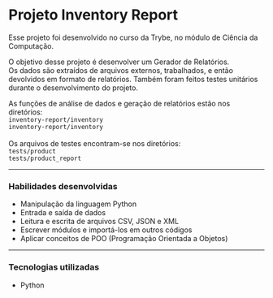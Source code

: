 # Projeto Inventory Report
  Esse projeto foi desenvolvido no curso da Trybe, no módulo de Ciência da Computação.

  O objetivo desse projeto é desenvolver um Gerador de Relatórios.<br>
  Os dados são extraídos de arquivos externos, trabalhados, e então devolvidos em formato de relatórios.
  Também foram feitos testes unitários durante o desenvolvimento do projeto.

  As funções de análise de dados e geração de relatórios estão nos diretórios:
    <br>`inventory-report/inventory` 
    <br>`inventory-report/inventory`
  <br><br>Os arquivos de testes encontram-se nos diretórios:
    <br>`tests/product`
    <br>`tests/product_report`

---

### Habilidades desenvolvidas
- Manipulação da linguagem Python
- Entrada e saída de dados
- Leitura e escrita de arquivos CSV, JSON e XML
- Escrever módulos e importá-los em outros códigos
- Aplicar conceitos de POO (Programação Orientada a Objetos)

---

### Tecnologias utilizadas
- Python
